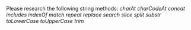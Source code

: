 Please research the following string methods:
*charAt*
*charCodeAt*
*concat*
*includes*
*indexOf*
*match*
*repeat*
*replace*
*search*
*slice*
*split*
*substr*
*toLowerCase*
*toUpperCase*
*trim*